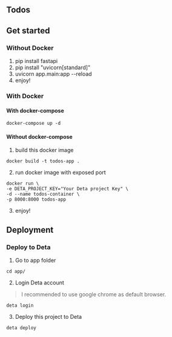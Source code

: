 ## Todos

## Get started 
### Without Docker

1. pip install fastapi
2. pip install "uvicorn[standard]"
3. uvicorn app.main:app --reload
4. enjoy!

### With Docker

#### With docker-compose

```
docker-compose up -d
```
#### Without docker-compose
1. build this docker image
```
docker build -t todos-app .
```
2. run docker image with exposed port
```
docker run \
-e DETA_PROJECT_KEY="Your Deta project Key" \
-d --name todos-container \
-p 8000:8000 todos-app
```
3. enjoy!

## Deployment

### Deploy to Deta

1. Go to app folder
```
cd app/
```
2. Login Deta account
> I recommended to use google chrome as default browser.
```
deta login
```
3. Deploy this project to Deta
```
deta deploy
```

